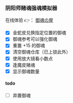 ### 阴阳师赌魂强魂模拟器

在线体验 👉： [御魂の屋](https://yuhun.netlify.app)

- [x] 金蛇皮兑换指定位置的御魂
- [x] 御魂参考可以强化御魂
- [x] 重置 +15 的御魂
- [x] 清空御魂仓库（已上锁此外）
- [x] 使用放大镜看小数点
- [x] 逢魔皮赌魂
- [x] 显示御魂数量

#### todo

- [ ] 弃置御魂
